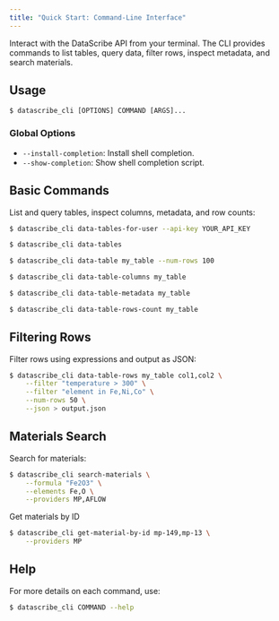 ```yaml
---
title: "Quick Start: Command-Line Interface"
---
```


Interact with the DataScribe API from your terminal. The CLI provides commands to list tables, query data, filter rows, inspect metadata, and search materials.

## Usage

```console
$ datascribe_cli [OPTIONS] COMMAND [ARGS]...
```

### Global Options

- `--install-completion`: Install shell completion.
- `--show-completion`: Show shell completion script.

## Basic Commands

List and query tables, inspect columns, metadata, and row counts:

```bash title="List tables available to the authenticated user"
$ datascribe_cli data-tables-for-user --api-key YOUR_API_KEY
```

```bash title="List all tables (admin only)"
$ datascribe_cli data-tables
```

```bash title="Query a table"
$ datascribe_cli data-table my_table --num-rows 100
```

```bash title="Get table columns"
$ datascribe_cli data-table-columns my_table
```

```bash title="Get table metadata"
$ datascribe_cli data-table-metadata my_table
```

```bash title="Get row count"
$ datascribe_cli data-table-rows-count my_table
```

## Filtering Rows

Filter rows using expressions and output as JSON:

```bash
$ datascribe_cli data-table-rows my_table col1,col2 \
    --filter "temperature > 300" \
    --filter "element in Fe,Ni,Co" \
    --num-rows 50 \
    --json > output.json
```

## Materials Search

Search for materials:

```bash
$ datascribe_cli search-materials \
    --formula "Fe2O3" \
    --elements Fe,O \
    --providers MP,AFLOW
```

Get materials by ID
```bash
$ datascribe_cli get-material-by-id mp-149,mp-13 \
    --providers MP
```

## Help

For more details on each command, use:

```bash
$ datascribe_cli COMMAND --help
```
